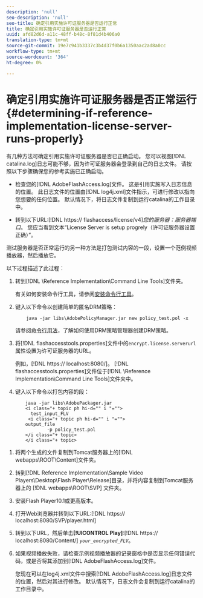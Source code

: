 ```yaml
---
description: 'null'
seo-description: 'null'
seo-title: 确定引用实施许可证服务器是否运行正常
title: 确定引用实施许可证服务器是否运行正常
uuid: afd82d6d-a11c-48ff-b48c-8f81d4b406a0
translation-type: tm+mt
source-git-commit: 19e7c941b3337c3b4d37f0b6a1350aac2ad8a0cc
workflow-type: tm+mt
source-wordcount: '364'
ht-degree: 0%

---
```



# 确定引用实施许可证服务器是否正常运行{#determining-if-reference-implementation-license-server-runs-properly}

有几种方法可确定引用实施许可证服务器是否已正确启动。 您可以视图[!DNL catalina.log]日志可能不够，因为许可证服务器会登录到自己的日志文件。 请按照以下步骤确保您的参考实施已正确启动。

* 检查您的[!DNL AdobeFlashAccess.log]文件。 这是引用实施写入日志信息的位置。 此日志文件的位置由[!DNL log4j.xml]文件指示，可进行修改以指向您想要的任何位置。 默认情况下，将日志文件复制到运行catalina的工作目录中。

* 转到以下URL:[!DNL https:// flashaccess/license/v4]*您的服务器：服务器端口*。 您应当看到文本“License Server is setup progrely（许可证服务器设置正确）”。

测试服务器是否正常运行的另一种方法是打包测试内容的一段，设置一个范例视频播放器，然后播放它。

以下过程描述了此过程：

1. 转到[!DNL \Reference Implementation\Command Line Tools]文件夹。

   有关如何安装命令行工具，请参阅[安装命令行工具](../drm-reference-implementations/command-line-tools/install-command-line-tools.md)。

1. 键入以下命令以创建简单的匿名DRM策略：

   ```
       java -jar libs\AdobePolicyManager.jar new policy_test.pol -x
   ```

   请参阅[命令行用法](../drm-reference-implementations/command-line-tools/configure-command-line-tools/policy-manager/policy-manager-command-line-usage.md)，了解如何使用DRM策略管理器创建DRM策略。

1. 将[!DNL flashaccesstools.properties]文件中的`encrypt.license.serverurl`属性设置为许可证服务器的URL。

   例如，[!DNL https:// localhost:8080/]。 [!DNL flashaccesstools.properties]文件位于[!DNL \Reference Implementation\Command Line Tools]文件夹中。

1. 键入以下命令以打包内容的段：

```
       java -jar libs\AdobePackager.jar  
       <i class="+ topic ph hi-d="" i "="">
         test_input_FLV  
        <i class="+ topic ph hi-d="" i "="">
       output_file  
               -p policy_test.pol 
       </i class="+ topic> 
       </i class="+ topic>
```

1. 将两个生成的文件复制到Tomcat服务器上的[!DNL webapps\ROOT\Content]文件夹。
1. 转到[!DNL Reference Implementation\Sample Video Players\Desktop\Flash Player\Release]目录，并将内容复制到Tomcat服务器上的 [!DNL webapps\ROOT\SVP\] 文件夹。

1. 安装Flash Player10.1或更高版本。
1. 打开Web浏览器并转到以下URL:[!DNL        https:// localhost:8080/SVP/player.html]

1. 转到以下URL，然后单击&#x200B;**[!UICONTROL Play]**:[!DNL https:// localhost:8080/Content/] *`your_encrypted_FLV`*。

1. 如果视频播放失败，请检查示例视频播放器的记录窗格中是否显示任何错误代码，或是否将其添加到[!DNL AdobeFlashAccess.log]文件。

   您现在可以在log4j.xml文件中搜索[!DNL AdobeFlashAccess.log]日志文件的位置，然后对其进行修改。 默认情况下，日志文件会复制到运行catalina的工作目录中。

